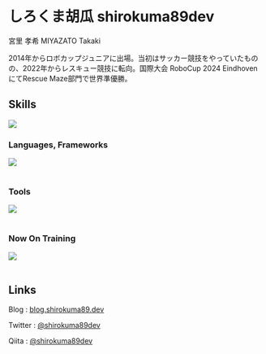 # しろくま胡瓜 shirokuma89dev

宮里 孝希 MIYAZATO Takaki

2014年からロボカップジュニアに出場。当初はサッカー競技をやっていたものの、2022年からレスキュー競技に転向。国際大会 RoboCup 2024 EindhovenにてRescue Maze部門で世界準優勝。

## Skills

![](https://github-readme-stats.vercel.app/api/top-langs?username=shirokuma89dev&show_icons=true&locale=en&layout=compact)

### Languages, Frameworks

<img src="https://skillicons.dev/icons?i=c,cpp,python,arduino,processing,markdown,opencv" /> <br /><br />

### Tools

<img src="https://skillicons.dev/icons?i=vscode,github,git,ai,docker,linux,neovim" /> <br /><br />

### Now On Training

<img src="https://skillicons.dev/icons?i=swift,js,nodejs,figma,html,css" /> <br /><br />

## Links

Blog : [blog.shirokuma89.dev](https://blog.shirokuma89.dev)

Twitter : [@shirokuma89dev](https://twitter.com/shirokuma89dev)  

Qiita : [@shirokuma89dev](https://qiita.com/shirokuma89dev)
